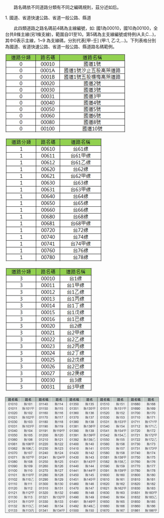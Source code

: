 &emsp;&emsp;路名碼依不同道路分類有不同之編碼規則，茲分述如后。

1\. 國道、省道快速公路、省道一般公路、縣道

&emsp;&emsp;此四類道路之路名碼前4碼為主線編號，如: 國1為00010，國10為00100，全台共8條主線(另1條支線)，範圍自01至10。第5碼為主支線編號或特例(A,B,C…)，其中0表示主線，1~9 為支線碼，分別代表[甲-壬] (甲:1, 乙:2,…)。下列表格分別為國道、省道快速公路、省道一般公路、縣道路名碼範例。

![Alt text](011.jpg)

![Alt text](012.jpg)

![Alt text](013.jpg)

![Alt text](014.jpg)

